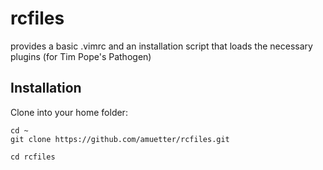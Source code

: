 # rcfiles

provides a basic .vimrc and an installation script that loads the necessary plugins (for Tim Pope's Pathogen)

## Installation

Clone into your home folder:

```
cd ~
git clone https://github.com/amuetter/rcfiles.git

cd rcfiles
```
